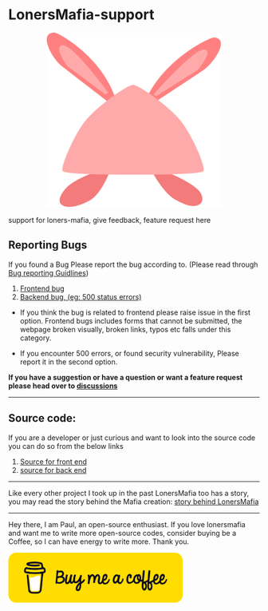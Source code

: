 # LonersMafia-support

<p align="center">
  <img src="https://github.com/PaulleDemon/LonersMafia-support/blob/main/brand-icons/svg/loner-bunny.svg" alt="Loners bunny" width=350px" height="350px"/>
</p>

support for loners-mafia, give feedback, feature request here

## Reporting Bugs

If you found a Bug Please report the bug according to. (Please read through [Bug reporting Guidlines](https://github.com/PaulleDemon/LonersMafia-support/blob/main/BugReporting.md))

1. [Frontend bug](https://github.com/PaulleDemon/LonersMafia-Frontend-Public/issues)
2. [Backend bug, (eg: 500 status errors)](https://github.com/PaulleDemon/LonersMafia-Backend-Public/issues)

* If you think the bug is related to frontend please raise issue in the first option. Frontend bugs includes forms that cannot be submitted, the webpage broken visually, broken links, typos etc falls under this category.

* If you encounter 500 errors, or found security vulnerability, Please report it in the second option.

**If you have a suggestion or have a question or want a feature request please head over to [discussions](https://github.com/PaulleDemon/LonersMafia-support/discussions)**

--------
## Source code:
If you are a developer or just curious and want to look into the source code you can do so from the below links

1. [Source for front end](https://github.com/PaulleDemon/LonersMafia-Frontend-Public)
2. [source for back end](https://github.com/PaulleDemon/LonersMafia-Backend-Public)

------
Like every other project I took up in the past LonersMafia too has a story, you may read the story behind the Mafia creation: [story behind LonersMafia](https://github.com/PaulleDemon/PaulleDemon/blob/main/stories.md#lonersmafia---lonersmafiacom)

------
Hey there, I am Paul, an open-source enthusiast. If you love lonersmafia and want me to write more open-source codes, consider buying be a Coffee, so I can have energy to write more. Thank you.

[<img src="https://github.com/PaulleDemon/LonersMafia-support/blob/main/images/supportme/buy-me-coffee.png" height="100px" width="350px" alt="buy me a coffee">](https://www.buymeacoffee.com/ArtPaul)
